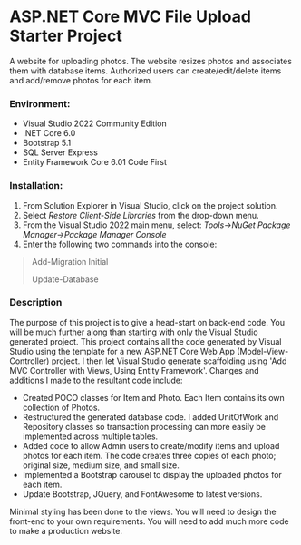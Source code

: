# ASP.NET Core MVC File Upload Starter Project
A website for uploading photos. The website resizes photos and associates them with database items. Authorized users can create/edit/delete items and add/remove photos for each item.

### Environment:
- Visual Studio 2022 Community Edition
- .NET Core 6.0
- Bootstrap 5.1
- SQL Server Express
- Entity Framework Core 6.01 Code First

### Installation:
1. From Solution Explorer in Visual Studio, click on the project solution.
2. Select *Restore Client-Side Libraries* from the drop-down menu.
2. From the Visual Studio 2022 main menu, select:
*Tools->NuGet Package Manager->Package Manager Console*
3. Enter the following two commands into the console:
> Add-Migration Initial
> 
> Update-Database

### Description
The purpose of this project is to give a head-start on back-end code. You will be much further along than starting with only the Visual Studio generated project. This project contains all the code generated by Visual Studio using the template for a new ASP.NET Core Web App (Model-View-Controller) project. I then let Visual Studio generate scaffolding using 'Add MVC Controller with Views, Using Entity Framework'.  Changes and additions I made to the resultant code include:
- Created POCO classes for Item and Photo. Each Item contains its own collection of Photos. 
- Restructured the generated database code. I added UnitOfWork and Repository classes so transaction processing can more easily be implemented across multiple tables. 
- Added code to allow Admin users to create/modify items and upload photos for each item. The code creates three copies of each photo; original size, medium size, and small size.
- Implemented a Bootstrap carousel to display the uploaded photos for each item.
- Update Bootstrap, JQuery, and FontAwesome to latest versions.

Minimal styling has been done to the views. You will need to design the front-end to your own requirements. You will need to add much more code to make a production website. 
